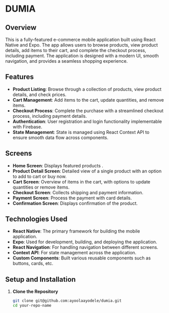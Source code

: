 #  DUMIA

## Overview

This is a fully-featured e-commerce mobile application built using React Native and Expo. The app allows users to browse products, view product details, add items to their cart, and complete the checkout process, including payment. The application is designed with a modern UI, smooth navigation, and provides a seamless shopping experience.

## Features

- **Product Listing**: Browse through a collection of products, view product details, and check prices.
- **Cart Management**: Add items to the cart, update quantities, and remove items.
- **Checkout Process**: Complete the purchase with a streamlined checkout process, including payment details.
- **Authentication**: User registration and login functionality implementable with Firebase.
- **State Management**: State is managed using React Context API to ensure smooth data flow across components.

## Screens

- **Home Screen**: Displays featured products .
- **Product Detail Screen**: Detailed view of a single product with an option to add to cart or buy now.
- **Cart Screen**: Overview of items in the cart, with options to update quantities or remove items.
- **Checkout Screen**: Collects shipping and payment information.
- **Payment Screen**: Process the payment with card details.
- **Confirmation Screen**: Displays confirmation of the product.

## Technologies Used

- **React Native**: The primary framework for building the mobile application.
- **Expo**: Used for development, building, and deploying the application.
- **React Navigation**: For handling navigation between different screens.
- **Context API**: For state management across the application.
- **Custom Components**: Built various reusable components such as buttons, cards, etc.

## Setup and Installation

1. **Clone the Repository**
   ```bash
   git clone git@github.com:ayoolaayodele/dumia.git
   cd your-repo-name
